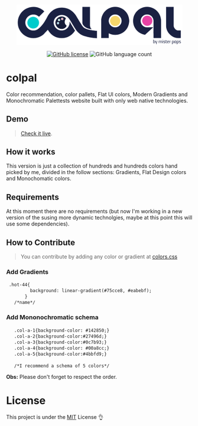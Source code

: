 <div align="center">
<img src="assets/img/logos/svg/cololpal_logo.svg" width="450px"></img>

[![GitHub license](https://img.shields.io/github/license/HenriqueChigumane/colpal?logoColor=red)](https://github.com/HenriqueChigumane/colpal/blob/master/LICENSE)
![GitHub language count](https://img.shields.io/github/languages/count/henriquechigumane/colpal)
 </div> 

# colpal
Color recommendation, color pallets, Flat UI colors, Modern Gradients and Monochromatic Palettests website built with only web native technologies.

 ## Demo
> [Check it live](http://themisterpaps/colpal).

## How it works
This version is just a collection of hundreds and hundreds colors hand picked by me, divided in the follow sections: Gradients, Flat Design colors and Monochomatic colors.
## Requirements
At this moment there are no requirements (but now I'm working in a new version of the susing more dynamic technolgies, maybe at this point this will use some dependencies).
## How to Contribute
> You can contribute by adding any color or gradient at [colors.css](assets/colors.css)

### Add Gradients
   ```
    .hot-44{
            background: linear-gradient(#75cce8, #eabebf);
          }
      /*name*/  
   ```
### Add Mononochromatic schema
   ```
      .col-a-1{background-color: #142850;}
      .col-a-2{background-color:#27496d;}
      .col-a-3{background-color:#0c7b93;}
      .col-a-4{background-color: #00a8cc;}
      .col-a-5{background-color:#4bbfd9;}

      /*I recommend a schema of 5 colors*/  
   ```
**Obs:** Please don't forget to respect the order.
 # License
 This project is under the [MIT](LICENSE.md) License 👌
